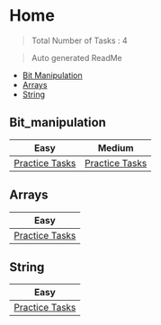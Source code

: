 # Home 

> Total Number of Tasks :        4

> Auto generated ReadMe

- [Bit Manipulation](#Bit_manipulation)
- [Arrays](#Arrays)
- [String](#String)

## Bit_manipulation

| Easy                                         | Medium                                         |
|----------------------------------------------|------------------------------------------------|
| [Practice Tasks](home/bit_manipulation/easy) | [Practice Tasks](home/bit_manipulation/medium) |

## Arrays

| Easy                               |
|------------------------------------|
| [Practice Tasks](home/arrays/easy) |

## String

| Easy                               |
|------------------------------------|
| [Practice Tasks](home/string/easy) |

